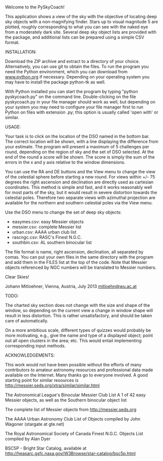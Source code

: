 Welcome to the PySkyCoach!

This application shows a view of the sky with the objective of 
locating deep sky objects with a non-magnifying finder. Stars up to 
visual magnitude 5 are plotted, roughly corresponding to what you can 
see with the naked eye from a moderately dark site. Several deep sky 
object lists are provided with the package, and additional lists can 
be prepared using a simple CSV format.


INSTALLATION:

Download the ZIP archive and extract to a directory of your choice. 
Alternatively, you can use git to obtain the files. To run the 
program you need the Python environment, which you can download from 
www.python.org if necessary. Depending on your operating system you 
may have to install the package python-tk as well.

With Python installed you can start the program by typing "python 
pyskycoach.py" on the command line. Double-clicking on the file 
pyskycoach.py in your file manager should work as well, but depending 
on your system you may need to configure your file manager first to 
run Python on files with extension .py; this option is usually called 
'open with' or similar.


USAGE:

Your task is to click on the location of the DSO named in the bottom 
bar. The correct location will be shown, with a line displaying the 
difference from your estimate. The program will present a maximum of 
5 challenges per round, depending on the region of sky and the set of 
DSO selected. At the end of the round a score will be shown. The 
score is simply the sum of the errors in the x and y axis relative to 
the window dimensions.

You can use the RA and DE buttons and the View menu to change the 
view of the celestial sphere before starting a new round. For views 
within +/- 75 degrees the right ascension and declination are 
directly used as cartesian coordinates. This method is simple and 
fast, and it works reasonably well for most parts of the sky, but it 
would result in severe distortion towards the celestial poles. 
Therefore two separate views with azimuthal projection are available 
for the northern and southern celestial poles via the View menu. 

Use the DSO menu to change the set of deep sky objects: 

- easymes.csv: easy Messier objects
- messier.csv: complete Messier list
- urban.csv:   AAAA urban club list 
- rascngc.csv: RASC's Finest N.G.C.
- southbin.csv: AL southern binocular list

The file format is name, right ascension, declination, all separated 
by comas. You can put your own files in the same directory with the 
program and add them in the FILES list at the top of the code. Note 
that Messier objects referenced by NGC numbers will be translated to 
Messier numbers.


Clear Skies!

Johann Mitloehner, Vienna, Austria, July 2013
mitloehn@wu.ac.at

TODO:

The charted sky section does not change with the size and shape of 
the window, so depending on the current view a change in window shape 
will result in less distortion. This is rather unsatisfactory, and 
should be taken care of automatically.

On a more ambitious scale, different types of quizzes would probably 
be more motivating, e.g., give the name and type of a displayed 
object; point out all open clusters in the area; etc. This would
entail implementing corresponding input methods.


ACKNOWLEDGEMENTS:

This work would not have been possible without the efforts
of many contributors to amateur astronomy resources and
professional data made available on the Internet. Many thanks
go to everyone involved. A good starting point for similar
resources is http://messier.seds.org/xtra/similar/similar.html

The Astronomical League's Binocular Messier Club
List A 1 of 42 easy Messier objects,
as well as the Southern binocular object list

The complete list of Messier objects
from http://messier.seds.org

The AAAA Urban Astronomy Club List of Objects
compiled by John Wagoner (stargate at gte.net)

The Royal Astronomical Society of Canada Finest N.G.C. Objects List 
compiled by Alan Dyer

BSC5P - Bright Star Catalog, available at
http://heasarc.gsfc.nasa.gov/W3Browse/star-catalog/bsc5p.html


